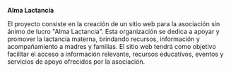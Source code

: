 **Alma Lactancia**

El proyecto consiste en la creación de un sitio web para la asociación sin ánimo de lucro "Alma Lactancia".
Esta organización se dedica a apoyar y promover la lactancia materna, brindando recursos, información y
acompañamiento a madres y familias. El sitio web tendrá como objetivo facilitar el acceso a información relevante,
recursos educativos, eventos y servicios de apoyo ofrecidos por la asociación.

